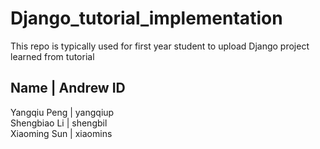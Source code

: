 # Django_tutorial_implementation

This repo is typically used for first year student to upload Django project learned from tutorial

   Name      |   Andrew ID
---------------------------
Yangqiu Peng |   yangqiup                                            
Shengbiao Li |   shengbil  
Xiaoming Sun |   xiaomins

